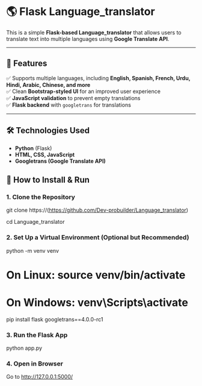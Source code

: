 # 🌎 Flask Language_translator 

This is a simple **Flask-based Language_translator** that allows users to translate text into multiple languages using **Google Translate API**.  

---

## 🚀 Features  
✅ Supports multiple languages, including **English, Spanish, French, Urdu, Hindi, Arabic, Chinese, and more**  
✅ Clean **Bootstrap-styled UI** for an improved user experience  
✅ **JavaScript validation** to prevent empty translations  
✅ **Flask backend** with `googletrans` for translations  

---

## 🛠️ Technologies Used  
- **Python** (Flask)  
- **HTML, CSS, JavaScript**  
- **Googletrans (Google Translate API)**  

## 🎯 How to Install & Run  

###  1. Clone the Repository  

git clone https://(https://github.com/Dev-probuilder/Language_translator)

cd Language_translator

### 2. Set Up a Virtual Environment (Optional but Recommended)

python -m venv venv

# On Linux: source venv/bin/activate 
# On Windows: venv\Scripts\activate

pip install flask googletrans==4.0.0-rc1

### 3. Run the Flask App
python app.py

### 4. Open in Browser
Go to http://127.0.0.1:5000/

